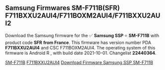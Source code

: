 <h2>Samsung Firmwares SM-F711B(SFR) F711BXXU2AUI4/F711BOXM2AUI4/F711BXXU2AUI2</h2>
Download the Samsung firmware for the ✅ <strong>Samsung SSP </strong> ⭐ <strong>SM-F711B</strong> with product code <strong>SFR</strong> <strong> from France</strong>. This firmware has version number PDA <strong>F711BXXU2AUI4</strong> and CSC F711BOXM2AUI4. The operating system of this firmware is Android R , with build date 2021-10-01. Changelist <strong>22440364</strong>.


[SM-F711B](https://samfirm.shop/samsung/model/SM-F711B)
[F711BXXU2AUI4](https://samfirm.shop/samsung/pda/F711BXXU2AUI4)
[Download Firmware Samsung SSP SM-F711B](https://samfirm.shop/samsung/firmware/461916)
